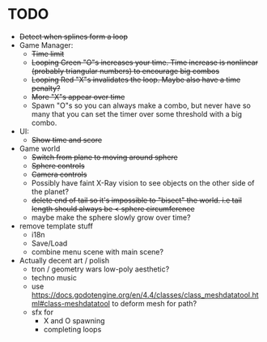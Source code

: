 # TODO

- ~~Detect when splines form a loop~~
- Game Manager:
  - ~~Time limit~~
  - ~~Looping Green "O"s increases your time. Time increase is nonlinear (probably triangular numbers) to encourage big combos~~
  - ~~Looping Red "X"s invalidates the loop. Maybe also have a time penalty?~~
  - ~~More "X"s appear over time~~
  - Spawn "O"s so you can always make a combo, but never have so many that you can set the timer over some threshold with a big combo.
- UI:
  - ~~Show time and score~~
- Game world
  - ~~Switch from plane to moving around sphere~~
  - ~~Sphere controls~~
  - ~~Camera controls~~
  - Possibly have faint X-Ray vision to see objects on the other side of the planet?
  - ~~delete end of tail so it's impossible to "bisect" the world. i.e tail length should always be < sphere circumference~~
  - maybe make the sphere slowly grow over time?
- remove template stuff
  - i18n
  - Save/Load
  - combine menu scene with main scene?
- Actually decent art / polish
  - tron / geometry wars low-poly aesthetic?
  - techno music
  - use https://docs.godotengine.org/en/4.4/classes/class_meshdatatool.html#class-meshdatatool to deform mesh for path?
  - sfx for
    - X and O spawning
    - completing loops
